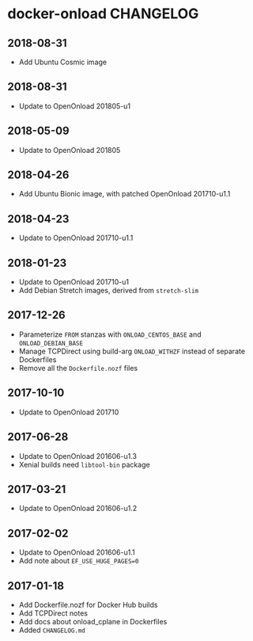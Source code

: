 # docker-onload CHANGELOG

## 2018-08-31

 * Add Ubuntu Cosmic image


## 2018-08-31

 * Update to OpenOnload 201805-u1

## 2018-05-09

 * Update to OpenOnload 201805

## 2018-04-26

 * Add Ubuntu Bionic image, with patched OpenOnload 201710-u1.1

## 2018-04-23

 * Update to OpenOnload 201710-u1.1

## 2018-01-23

 * Update to OpenOnload 201710-u1
 * Add Debian Stretch images, derived from `stretch-slim`

## 2017-12-26

 * Parameterize `FROM` stanzas with `ONLOAD_CENTOS_BASE` and `ONLOAD_DEBIAN_BASE`
 * Manage TCPDirect using build-arg `ONLOAD_WITHZF` instead of separate Dockerfiles
 * Remove all the `Dockerfile.nozf` files

## 2017-10-10

 * Update to OpenOnload 201710

## 2017-06-28

 * Update to OpenOnload 201606-u1.3
 * Xenial builds need `libtool-bin` package

## 2017-03-21

 * Update to OpenOnload 201606-u1.2

## 2017-02-02

 * Update to OpenOnload 201606-u1.1
 * Add note about `EF_USE_HUGE_PAGES=0`

## 2017-01-18

 * Add Dockerfile.nozf for Docker Hub builds
 * Add TCPDirect notes
 * Add docs about onload_cplane in Dockerfiles
 * Added `CHANGELOG.md`
